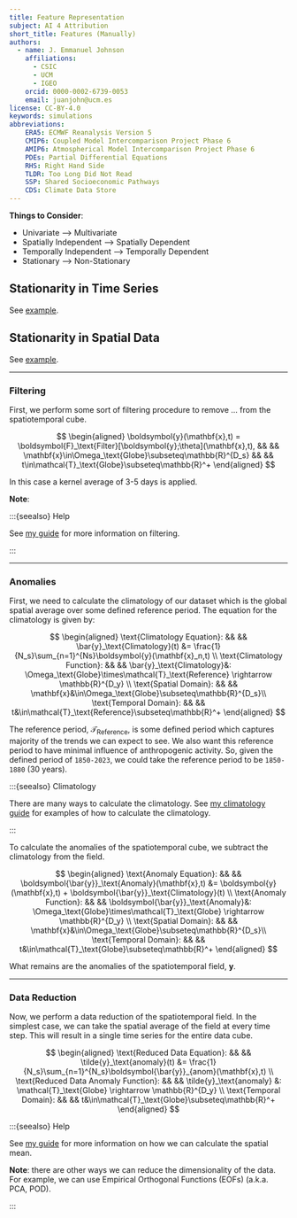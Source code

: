 ```yaml
---
title: Feature Representation
subject: AI 4 Attribution
short_title: Features (Manually)
authors:
  - name: J. Emmanuel Johnson
    affiliations:
      - CSIC
      - UCM
      - IGEO
    orcid: 0000-0002-6739-0053
    email: juanjohn@ucm.es
license: CC-BY-4.0
keywords: simulations
abbreviations:
    ERA5: ECMWF Reanalysis Version 5
    CMIP6: Coupled Model Intercomparison Project Phase 6
    AMIP6: Atmospherical Model Intercomparison Project Phase 6
    PDEs: Partial Differential Equations
    RHS: Right Hand Side
    TLDR: Too Long Did Not Read
    SSP: Shared Socioeconomic Pathways
    CDS: Climate Data Store
---
```



**Things to Consider**:

* Univariate --> Multivariate
* Spatially Independent --> Spatially Dependent
* Temporally Independent --> Temporally Dependent
* Stationary --> Non-Stationary

## Stationarity in Time Series

See [example](https://www.kaggle.com/code/mozturkmen/stationarity-tests-in-time-series).

## Stationarity in Spatial Data


See [example](https://ai.plainenglish.io/what-is-stationarity-in-spatial-data-f541b04b5811).



***

### Filtering

First, we perform some sort of filtering procedure to remove ... from the spatiotemporal cube. 

$$
\begin{aligned}
\boldsymbol{y}(\mathbf{x},t) = \boldsymbol{F}_\text{Filter}[\boldsymbol{y};\theta](\mathbf{x},t), && &&
\mathbf{x}\in\Omega_\text{Globe}\subseteq\mathbb{R}^{D_s} && &&
t\in\mathcal{T}_\text{Globe}\subseteq\mathbb{R}^+
\end{aligned}
$$

In this case a kernel average of 3-5 days is applied.

**Note**: 

:::{seealso} Help

See [my guide](../cookbook/filtering.md) for more information on filtering.

:::

***

### Anomalies

First, we need to calculate the climatology of our dataset which is the global spatial average over some defined reference period.
The equation for the climatology is given by:


$$
\begin{aligned}
\text{Climatology Equation}: && && \bar{y}_\text{Climatology}(t) &= \frac{1}{N_s}\sum_{n=1}^{Ns}\boldsymbol{y}(\mathbf{x}_n,t) \\
\text{Climatology Function}: && && \bar{y}_\text{Climatology}&: \Omega_\text{Globe}\times\mathcal{T}_\text{Reference} \rightarrow \mathbb{R}^{D_y} \\
\text{Spatial Domain}: && && \mathbf{x}&\in\Omega_\text{Globe}\subseteq\mathbb{R}^{D_s}\\
\text{Temporal Domain}: && && t&\in\mathcal{T}_\text{Reference}\subseteq\mathbb{R}^+
\end{aligned}
$$

The reference period, $\mathcal{T}_\text{Reference}$, is some defined period which captures majority of the trends we can expect to see.
We also want this reference period to have minimal influence of anthropogenic activity.
So, given the defined period of `1850-2023`, we could take the reference period to be `1850-1880` (30 years).

:::{seealso} Climatology

There are many ways to calculate the climatology.
See [my climatology guide](../cookbook/anomalies.md) for examples of how to calculate the climatology.

:::



To calculate the anomalies of the spatiotemporal cube, we subtract the climatology from the field.

$$
\begin{aligned}
\text{Anomaly Equation}: && && \boldsymbol{\bar{y}}_\text{Anomaly}(\mathbf{x},t) &= \boldsymbol{y}(\mathbf{x},t) + \boldsymbol{\bar{y}}_\text{Climatology}(t) \\
\text{Anomaly Function}: && && \boldsymbol{\bar{y}}_\text{Anomaly}&: \Omega_\text{Globe}\times\mathcal{T}_\text{Globe} \rightarrow \mathbb{R}^{D_y} \\
\text{Spatial Domain}: && && \mathbf{x}&\in\Omega_\text{Globe}\subseteq\mathbb{R}^{D_s}\\
\text{Temporal Domain}: && && t&\in\mathcal{T}_\text{Globe}\subseteq\mathbb{R}^+
\end{aligned}
$$

What remains are the anomalies of the spatiotemporal field, $\boldsymbol{y}$.




***

### Data Reduction

Now, we perform a data reduction of the spatiotemporal field. 
In the simplest case, we can take the spatial average of the field at every time step.
This will result in a single time series for the entire data cube.

$$
\begin{aligned}
\text{Reduced Data Equation}: && && \tilde{y}_\text{anomaly}(t) &= \frac{1}{N_s}\sum_{n=1}^{N_s}\boldsymbol{\bar{y}}_{anom}(\mathbf{x},t) \\
\text{Reduced Data Anomaly Function}: && && \tilde{y}_\text{anomaly} &: \mathcal{T}_\text{Globe} \rightarrow \mathbb{R}^{D_y} \\
\text{Temporal Domain}: && && t&\in\mathcal{T}_\text{Globe}\subseteq\mathbb{R}^+
\end{aligned}
$$

:::{seealso} Help

See [my guide](../cookbook/spatial_mean.md) for more information on how we can calculate the spatial mean.

**Note**: there are other ways we can reduce the dimensionality of the data.
For example, we can use Empirical Orthogonal Functions (EOFs) (a.k.a. PCA, POD).

:::